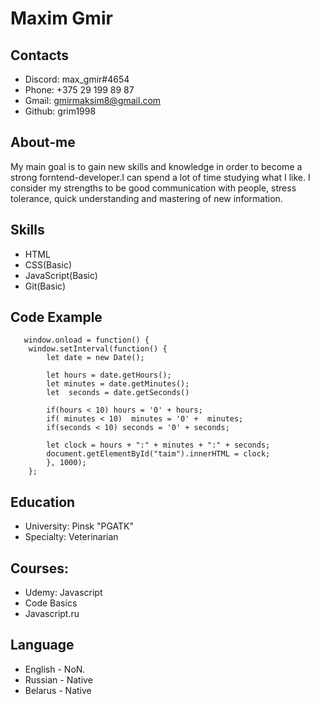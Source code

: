 # Maxim Gmir

## Contacts
* Discord: max_gmir#4654  
* Phone: +375 29 199 89 87
* Gmail: gmirmaksim8@gmail.com
* Github: grim1998 

## About-me
My main goal is to gain new skills and knowledge in order to become a strong forntend-developer.I can spend a lot of time studying what I like. I consider my strengths to be good communication with people, stress tolerance, quick understanding and mastering of new information.

## Skills
* HTML
* CSS(Basic)
* JavaScript(Basic)
* Git(Basic)

## Code Example
```
   window.onload = function() {
    window.setInterval(function() {
        let date = new Date();

        let hours = date.getHours();
        let minutes = date.getMinutes();
        let  seconds = date.getSeconds()

        if(hours < 10) hours = '0' + hours;
        if( minutes < 10)  minutes = '0' +  minutes;
        if(seconds < 10) seconds = '0' + seconds;

        let clock = hours + ":" + minutes + ":" + seconds;
        document.getElementById("taim").innerHTML = clock;
        }, 1000);
    };
```
## Education
* University: Pinsk "PGATK"
* Specialty: Veterinarian
## Courses:
* Udemy: Javascript
* Code Basics
* Javascript.ru
## Language
* English - NoN.
* Russian - Native
* Belarus - Native

